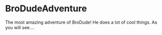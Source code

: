 BroDudeAdventure
================

The most amazing adventure of BroDude! He does a lot of cool things. As you will see....
